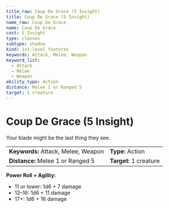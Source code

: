 ```yaml
---
title_raw: Coup De Grace (5 Insight)
title: Coup De Grace (5 Insight)
name_raw: Coup De Grace
name: Coup De Grace
cost: 5 Insight
type: classes
subtype: shadow
kind: 1st-level features
keywords: Attack, Melee, Weapon
keyword_list:
  - Attack
  - Melee
  - Weapon
ability_type: Action
distance: Melee 1 or Ranged 5
target: 1 creature
---
```


# Coup De Grace (5 Insight)

Your blade might be the last thing they see.

|                                     |                        |
| :---------------------------------- | :--------------------- |
| **Keywords:** Attack, Melee, Weapon | **Type:** Action       |
| **Distance:** Melee 1 or Ranged 5   | **Target:** 1 creature |

**Power Roll + Agility:**

- 11 or lower: 1d6 + 7 damage
- 12–16: 1d6 + 11 damage
- 17+: 1d6 + 16 damage
